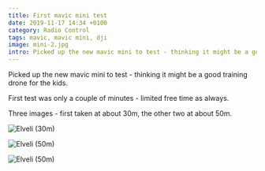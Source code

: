 ```yaml
---
title: First mavic mini test
date: 2019-11-17 14:34 +0100
category: Radio Control
tags: mavic, mavic mini, dji
image: mini-2.jpg
intro: Picked up the new mavic mini to test - thinking it might be a good training drone for the kids.
---
```


Picked up the new mavic mini to test - thinking it might be a good training drone for the kids.

First test was only a couple of minutes - limited free time as always.

Three images - first taken at about 30m, the other two at about 50m.

![Elveli (30m)](/images/posts/2019/11/mini-1.jpg)

![Elveli (50m)](/images/posts/2019/11/mini-2.jpg)

![Elveli (50m)](/images/posts/2019/11/mini-3.jpg)
